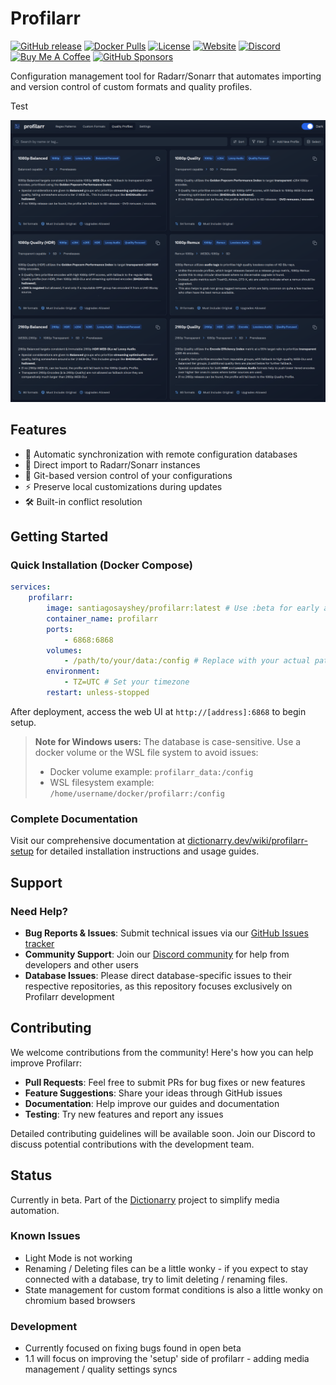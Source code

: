 # Profilarr

[![GitHub release](https://img.shields.io/github/v/release/Dictionarry-Hub/profilarr?color=blue)](https://github.com/Dictionarry-Hub/profilarr/releases)
[![Docker Pulls](https://img.shields.io/docker/pulls/santiagosayshey/profilarr?color=blue)](https://hub.docker.com/r/santiagosayshey/profilarr)
[![License](https://img.shields.io/github/license/Dictionarry-Hub/profilarr?color=blue)](https://github.com/Dictionarry-Hub/profilarr/blob/main/LICENSE)
[![Website](https://img.shields.io/badge/Website-dictionarry.dev-blue)](https://dictionarry.dev/)
[![Discord](https://img.shields.io/discord/1202375791556431892?color=blue&logo=discord&logoColor=white)](https://discord.com/invite/Y9TYP6jeYZ)
[![Buy Me A Coffee](https://img.shields.io/badge/Buy%20Me%20A%20Coffee-Support-blue?logo=buy-me-a-coffee)](https://www.buymeacoffee.com/santiagosayshey)
[![GitHub Sponsors](https://img.shields.io/badge/GitHub%20Sponsors-Support-blue?logo=github-sponsors)](https://github.com/sponsors/Dictionarry-Hub)

Configuration management tool for Radarr/Sonarr that automates importing and version control of custom formats and quality profiles.

Test

![Profilarr Preview](.github/images/preview.png)

## Features

-   🔄 Automatic synchronization with remote configuration databases
-   🎯 Direct import to Radarr/Sonarr instances
-   🔧 Git-based version control of your configurations
-   ⚡ Preserve local customizations during updates
-   🛠️ Built-in conflict resolution

## Getting Started

### Quick Installation (Docker Compose)

```yaml
services:
    profilarr:
        image: santiagosayshey/profilarr:latest # Use :beta for early access to new features
        container_name: profilarr
        ports:
            - 6868:6868
        volumes:
            - /path/to/your/data:/config # Replace with your actual path
        environment:
            - TZ=UTC # Set your timezone
        restart: unless-stopped
```

After deployment, access the web UI at `http://[address]:6868` to begin setup.

> **Note for Windows users:** The database is case-sensitive. Use a docker volume or the WSL file system to avoid issues:
>
> -   Docker volume example: `profilarr_data:/config`
> -   WSL filesystem example: `/home/username/docker/profilarr:/config`

### Complete Documentation

Visit our comprehensive documentation at [dictionarry.dev/wiki/profilarr-setup](https://dictionarry.dev/wiki/profilarr-setup) for detailed installation instructions and usage guides.

## Support

### Need Help?

-   **Bug Reports & Issues**: Submit technical issues via our [GitHub Issues tracker](https://github.com/Dictionarry-Hub/profilarr/issues)
-   **Community Support**: Join our [Discord community](https://discord.com/invite/Y9TYP6jeYZ) for help from developers and other users
-   **Database Issues**: Please direct database-specific issues to their respective repositories, as this repository focuses exclusively on Profilarr development

## Contributing

We welcome contributions from the community! Here's how you can help improve Profilarr:

-   **Pull Requests**: Feel free to submit PRs for bug fixes or new features
-   **Feature Suggestions**: Share your ideas through GitHub issues
-   **Documentation**: Help improve our guides and documentation
-   **Testing**: Try new features and report any issues

Detailed contributing guidelines will be available soon. Join our Discord to discuss potential contributions with the development team.

## Status

Currently in beta. Part of the [Dictionarry](https://github.com/Dictionarry-Hub) project to simplify media automation. 

### Known Issues
- Light Mode is not working
- Renaming / Deleting files can be a little wonky - if you expect to stay connected with a database, try to limit deleting / renaming files.
- State management for custom format conditions is also a little wonky on chromium based browsers

### Development
- Currently focused on fixing bugs found in open beta
- 1.1 will focus on improving the 'setup' side of profilarr - adding media management / quality settings syncs
